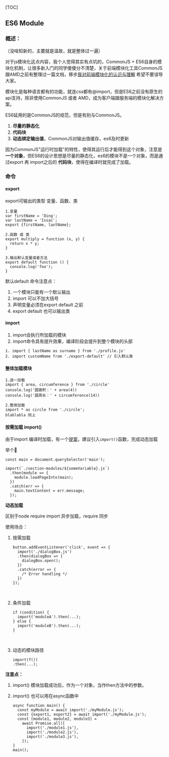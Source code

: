 [TOC]

## ES6 Module 

### 概述：

  （没啥知新的，主要就是温故，就是整体过一遍）

  对于js模块化这点内容，我个人觉得其实有点坑的，CommonJS + ES6自身的模块化机制，让很多新入门的同学傻傻分不清楚，关于前端模块化工具CommonJS跟AMD之前有整理过一篇文档，移步[我对前端模块化的认识与理解](https://github.com/IssacSix/ddshare/blob/master/%E5%89%8D%E7%AB%AF%E6%A8%A1%E5%9D%97%E5%8C%96.md) 希望不要误导大家。

  模块化是每种语言都有的功能，就连css都有@import，但是ES6之前没有原生的api支持，除非使用CommonJS 或者 AMD，成为客户端跟服务端的模块化解决方案。

  ES6延用的是CommonJS的规范，但是有别与CommonJS。

1. **尽量的静态化**
2. **代码块**
3. **动态绑定输出值**，CommonJS对输出值缓存，es6及时更新

  因为CommonJS"运行时加载"的特性，使得其运行后才能得到这个对象，注意是 **一个对象**，但ES6的设计思想是尽量的静态化，es6的模块不是一个对象，而是通过export 再 import之后的 **代码块**，使得在编译时就完成了加载。



### 命令

#### export

export可输出的类型 变量、函数、类

```
1.变量
var firstName = 'Ding';
var lastName = 'Issac';
export {firstName, lastName};

2.函数 或 类
export multiply = function (x, y) {
  return x * y;
}

3.输出默认变量或者方法
export default function () {
  console.log('foo');
}
```

默认default 命令注意点：

1. 一个模块只能有一个默认输出
2. import 可以不加大括号
3. 声明变量必须在export default 之前
4. export default 也可以输出类



#### import

1. import会执行所加载的模块
2. import命令具有提升效果，编译阶段会提升到整个模块的头部

```
1. import { lastName as surname } from './profile.js'
2. import customName from './export-default' // 引入默认类
```



#### 整体加载模块

```
1.逐一加载
import { area, circumference } from './circle'
console.log('圆面积：' + area(4))
console.log('圆周长：' + circumference(14))

2.整体加载
import * as circle from './circle';
blablabla 同上
```



#### 按需加载 import()

由于import 编译时加载，有一个[提案](https://github.com/tc39/proposal-dynamic-import)，建议引入`import()`函数，完成动态加载

举个🌰

```
const main = document.querySelector('main');

import(`./section-modules/${someVariable}.js`)
  .then(module => {
    module.loadPageInto(main);
  })
  .catch(err => {
    main.textContent = err.message;
  });
```

**动态加载**

区别于node require import 异步加载，require 同步

使用场合：

1. 按需加载

   ```
   button.addEventListener('click', event => {
     import('./dialogBox.js')
     .then(dialogBox => {
       dialogBox.open();
     })
     .catch(error => {
       /* Error handling */
     })
   });
   ```

   ​

2. 条件加载

   ```
   if (condition) {
     import('moduleA').then(...);
   } else {
     import('moduleB').then(...);
   }
   ```

   ​

3. 动态的模块路径

   ```
   import(f())
   .then(...);
   ```



**注意点：**

1. import() 模块加载成功后，作为一个对象，当作then方法中的参数。

2. import() 也可以用在async函数中

   ```
   async function main() {
     const myModule = await import('./myModule.js');
     const {export1, export2} = await import('./myModule.js');
     const [module1, module2, module3] =
       await Promise.all([
         import('./module1.js'),
         import('./module2.js'),
         import('./module3.js'),
       ]);
   }
   main();
   ```